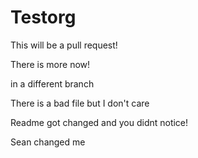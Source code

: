 Testorg
=======

This will be a pull request!

There is more now!

in a different branch

There is a bad file but I don't care

Readme got changed and you didnt notice!

Sean changed me
